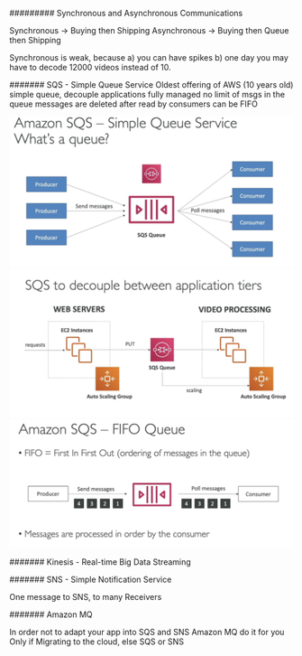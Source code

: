 #########
Synchronous and Asynchronous Communications

Synchronous -> Buying then Shipping
Asynchronous -> Buying then Queue then Shipping

Synchronous is weak, because a) you can have spikes b) one day you may have to decode 12000 videos instead of 10.

#######
SQS - Simple Queue Service
Oldest offering of AWS (10 years old)
simple queue, decouple applications
fully managed
no limit of msgs in the queue
messages are deleted after read by consumers
can be FIFO

![](imgs/sqs.png)
![](imgs/sqs2.png)
![](imgs/sqs-fifo.png)

#######
Kinesis - Real-time Big Data Streaming

#######
SNS - Simple Notification Service

One message to SNS, to many Receivers

#######
Amazon MQ

In order not to adapt your app into SQS and SNS
Amazon MQ do it for you
Only if Migrating to the cloud, else SQS or SNS